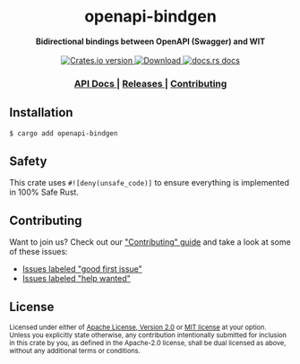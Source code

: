 <h1 align="center">openapi-bindgen</h1>
<div align="center">
  <strong>
    Bidirectional bindings between OpenAPI (Swagger) and WIT
  </strong>
</div>

<br />

<div align="center">
  <!-- Crates version -->
  <a href="https://crates.io/crates/openapi-bindgen">
    <img src="https://img.shields.io/crates/v/openapi-bindgen.svg?style=flat-square"
    alt="Crates.io version" />
  </a>
  <!-- Downloads -->
  <a href="https://crates.io/crates/openapi-bindgen">
    <img src="https://img.shields.io/crates/d/openapi-bindgen.svg?style=flat-square"
      alt="Download" />
  </a>
  <!-- docs.rs docs -->
  <a href="https://docs.rs/openapi-bindgen">
    <img src="https://img.shields.io/badge/docs-latest-blue.svg?style=flat-square"
      alt="docs.rs docs" />
  </a>
</div>

<div align="center">
  <h3>
    <a href="https://docs.rs/openapi-bindgen">
      API Docs
    </a>
    <span> | </span>
    <a href="https://github.com/yoshuawuyts/html/releases">
      Releases
    </a>
    <span> | </span>
    <a href="https://github.com/yoshuawuyts/html/blob/master.github/CONTRIBUTING.md">
      Contributing
    </a>
  </h3>
</div>

## Installation
```sh
$ cargo add openapi-bindgen
```

## Safety
This crate uses ``#![deny(unsafe_code)]`` to ensure everything is implemented in
100% Safe Rust.

## Contributing
Want to join us? Check out our ["Contributing" guide][contributing] and take a
look at some of these issues:

- [Issues labeled "good first issue"][good-first-issue]
- [Issues labeled "help wanted"][help-wanted]

[contributing]: https://github.com/yoshuawuyts/html/blob/master.github/CONTRIBUTING.md
[good-first-issue]: https://github.com/yoshuawuyts/html/labels/good%20first%20issue
[help-wanted]: https://github.com/yoshuawuyts/html/labels/help%20wanted

## License

<sup>
Licensed under either of <a href="LICENSE-APACHE">Apache License, Version
2.0</a> or <a href="LICENSE-MIT">MIT license</a> at your option.
</sup>

<br/>

<sub>
Unless you explicitly state otherwise, any contribution intentionally submitted
for inclusion in this crate by you, as defined in the Apache-2.0 license, shall
be dual licensed as above, without any additional terms or conditions.
</sub>
